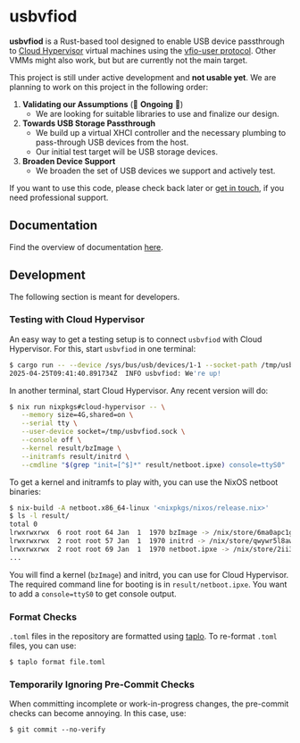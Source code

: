 # usbvfiod

**usbvfiod** is a Rust-based tool designed to enable USB device
passthrough to [Cloud
Hypervisor](https://github.com/cloud-hypervisor/cloud-hypervisor)
virtual machines using the [vfio-user
protocol](https://github.com/tmakatos/qemu/blob/master/docs/devel/vfio-user.rst). Other
VMMs might also work, but but are currently not the main target.

This project is still under active development and **not usable
yet**. We are planning to work on this project in the following order:

1. **Validating our Assumptions** (🚧 **Ongoing** 🚧)
   - We are looking for suitable libraries to use and finalize our design.
2. **Towards USB Storage Passthrough**
   - We build up a virtual XHCI controller and the necessary plumbing
     to pass-through USB devices from the host.
   - Our initial test target will be USB storage devices.
3. **Broaden Device Support**
   - We broaden the set of USB devices we support and actively test.

If you want to use this code, please check back later or [get in
touch](https://cyberus-technology.de/en/contact), if you need
professional support.

## Documentation

Find the overview of documentation [here](./docs/overview.md).

## Development

The following section is meant for developers.

### Testing with Cloud Hypervisor

An easy way to get a testing setup is to connect `usbvfiod` with Cloud
Hypervisor. For this, start `usbvfiod` in one terminal:

```sh
$ cargo run -- --device /sys/bus/usb/devices/1-1 --socket-path /tmp/usbvfiod.sock -vv
2025-04-25T09:41:40.891734Z  INFO usbvfiod: We're up!
```

In another terminal, start Cloud Hypervisor. Any recent version will
do:

```sh
$ nix run nixpkgs#cloud-hypervisor -- \
   --memory size=4G,shared=on \
   --serial tty \
   --user-device socket=/tmp/usbvfiod.sock \
   --console off \
   --kernel result/bzImage \
   --initramfs result/initrd \
   --cmdline "$(grep "init=[^$]*" result/netboot.ipxe) console=ttyS0"
```

To get a kernel and initramfs to play with, you can use the NixOS netboot binaries:

```sh
$ nix-build -A netboot.x86_64-linux '<nixpkgs/nixos/release.nix>'
$ ls -l result/
total 0
lrwxrwxrwx  6 root root 64 Jan  1  1970 bzImage -> /nix/store/6ma0apc1gyk5bprqyjfzzpibqqdnwi9k-linux-6.6.68/bzImage
lrwxrwxrwx  2 root root 57 Jan  1  1970 initrd -> /nix/store/qwywr5l8awbxh0g431mxdaah7mzh64rq-initrd/initrd
lrwxrwxrwx  2 root root 69 Jan  1  1970 netboot.ipxe -> /nix/store/2ii3vw4ab0wyr56c45hmbafndixh5x6q-netboot.ipxe/netboot.ipxe
...
```

You will find a kernel (`bzImage`) and initrd, you can use for Cloud
Hypervisor. The required command line for booting is in
`result/netboot.ipxe`. You want to add a `console=ttyS0` to get
console output.

### Format Checks

`.toml` files in the repository are formatted using
[taplo](https://taplo.tamasfe.dev/). To re-format `.toml` files, you
can use:

```console
$ taplo format file.toml
```

### Temporarily Ignoring Pre-Commit Checks

When committing incomplete or work-in-progress changes, the pre-commit
checks can become annoying. In this case, use:

```console
$ git commit --no-verify
```

